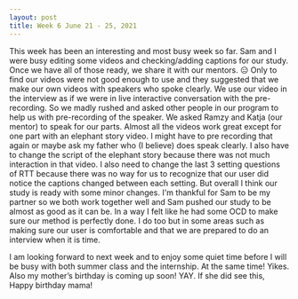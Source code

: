 ```yaml
---
layout: post
title: Week 6 June 21 - 25, 2021
---
```


This week has been an interesting and most busy week so far. Sam and I were busy editing some videos and checking/adding captions for our study. Once we have all of those ready, we share it with our mentors. :expressionless: Only to find our videos were not good enough to use and they suggested that we make our own videos with speakers who spoke clearly. We use our video in the interview as if we were in live interactive conversation with the pre-recording. So we madly rushed and asked other people in our program to help us with pre-recording of the speaker. We asked Ramzy and Katja (our mentor) to speak for our parts. Almost all the videos work great except for one part with an elephant story video. I might have to pre recording that again or maybe ask my father who (I believe) does speak clearly. I also have to change the script of the elephant story because there was not much interaction in that video. I also need to change the last 3 setting questions of RTT because there was no way for us to recognize that our user did notice the captions changed between each setting. But overall I think our study is ready with some minor changes. I'm thankful for Sam to be my partner so we both work together well and Sam pushed our study to be almost as good as it can be. In a way I felt like he had some OCD to make sure our method is perfectly done. I do too but in some areas such as making sure our user is comfortable and that we are prepared to do an interview when it is time. 


I am looking forward to next week and to enjoy some quiet time before I will be busy with both summer class and the internship. At the same time! Yikes. Also my mother’s birthday is coming up soon! YAY. If she did see this, Happy birthday mama!

